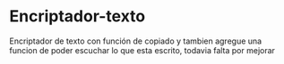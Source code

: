 # Encriptador-texto

Encriptador de texto con función de copiado y tambien agregue una funcion de poder escuchar lo que esta escrito, todavia falta por mejorar

